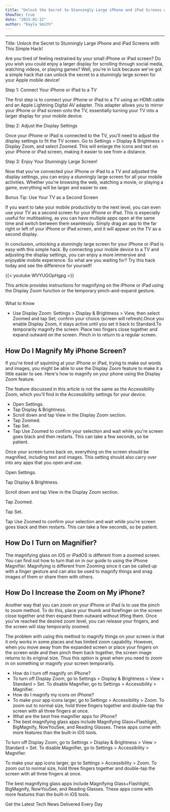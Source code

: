 ```yaml
---
title: "Unlock the Secret to Stunningly Large iPhone and iPad Screens with This Simple Hack!"
ShowToc: true 
date: "2023-01-12"
author: "Kayla Smith"
---
```

*****
Title: Unlock the Secret to Stunningly Large iPhone and iPad Screens with This Simple Hack!

Are you tired of feeling restrained by your small iPhone or iPad screen? Do you wish you could enjoy a larger display for scrolling through social media, watching videos, or playing games? Well, you're in luck because we've got a simple hack that can unlock the secret to a stunningly large screen for your Apple mobile device!

Step 1: Connect Your iPhone or iPad to a TV

The first step is to connect your iPhone or iPad to a TV using an HDMI cable and an Apple Lightning Digital AV adapter. This adapter allows you to mirror your iPhone or iPad screen onto the TV, essentially turning your TV into a larger display for your mobile device.

Step 2: Adjust the Display Settings

Once your iPhone or iPad is connected to the TV, you'll need to adjust the display settings to fit the TV screen. Go to Settings > Display & Brightness > Display Zoom, and select Zoomed. This will enlarge the icons and text on your iPhone or iPad screen, making it easier to see from a distance.

Step 3: Enjoy Your Stunningly Large Screen!

Now that you've connected your iPhone or iPad to a TV and adjusted the display settings, you can enjoy a stunningly large screen for all your mobile activities. Whether you're browsing the web, watching a movie, or playing a game, everything will be larger and easier to see.

Bonus Tip: Use Your TV as a Second Screen

If you want to take your mobile productivity to the next level, you can even use your TV as a second screen for your iPhone or iPad. This is especially useful for multitasking, as you can have multiple apps open at the same time and switch between them seamlessly. Simply drag an app to the far right or left of your iPhone or iPad screen, and it will appear on the TV as a second display.

In conclusion, unlocking a stunningly large screen for your iPhone or iPad is easy with this simple hack. By connecting your mobile device to a TV and adjusting the display settings, you can enjoy a more immersive and enjoyable mobile experience. So what are you waiting for? Try this hack today and see the difference for yourself!

{{< youtube WVYUGOpHgpg >}} 




This article provides instructions for magnifying on the iPhone or iPad using the Display Zoom function or the temporary pinch-and-expand gesture.

 
### 
What to Know
 
- Use Display Zoom: Settings > Display & Brightness > View, then select Zoomed and tap Set; confirm your choice (screen will refresh).Once you enable Display Zoom, it stays active until you set it back to Standard.To temporarily magnify the screen: Place two fingers close together and expand outward on the screen. Pinch in to return to a regular screen.

 
##   How Do I Magnify My iPhone Screen?  
 

If you're tired of squinting at your iPhone or iPad, trying to make out words and images, you might be able to use the Display Zoom feature to make it a little easier to see. Here's how to magnify on your phone using the Display Zoom feature.

 
The feature discussed in this article is not the same as the Accessibility Zoom, which you'll find in the Accessibility settings for your device.
 
- Open Settings.
 - Tap Display & Brightness.
 - Scroll down and tap View in the Display Zoom section.
 - Tap Zoomed.
 - Tap Set.
 - Tap Use Zoomed to confirm your selection and wait while you're screen goes black and then restarts. This can take a few seconds, so be patient.

 

Once your screen turns back on, everything on the screen should be magnified, including text and images. This setting should also carry over into any apps that you open and use.

 

Open Settings.

 

Tap Display & Brightness.

 

Scroll down and tap View in the Display Zoom section.

 

Tap Zoomed.

 

Tap Set.

 

Tap Use Zoomed to confirm your selection and wait while you're screen goes black and then restarts. This can take a few seconds, so be patient.

 
##   How Do I Turn on Magnifier?  
 

The magnifying glass on iOS or iPadOS is different from a zoomed screen. You can find out how to turn that on in our guide to using the iPhone Magnifier. Magnifying is different from Zooming since it can be called up with a finger gesture and can also be used to magnify things and snag images of them or share them with others.

 
##   How Do I Increase the Zoom on My iPhone?  
 

Another way that you can zoom on your iPhone or iPad is to use the pinch to zoom method. To do this, place your thumb and forefinger on the screen close together and then expand them outward without lifting them. Once you've reached the desired zoom level, you can release your fingers, and the screen will stay temporarily zoomed.

 

The problem with using this method to magnify things on your screen is that it only works in some places and has limited zoom capability. However, when you move away from the expanded screen or place your fingers on the screen wide and then pinch them back together, the screen image returns to its original size. Thus this option is great when you need to zoom in on something or magnify your screen temporarily.

 
- How do I turn off magnify on iPhone?
 - To turn off Display Zoom, go to Settings > Display & Brightness > View > Standard > Set. To disable Magnifier, go to Settings > Accessibility > Magnifier.
 - How do I magnify my icons on iPhone?
 - To make your app icons larger, go to Settings > Accessibility > Zoom. To zoom out to normal size, hold three fingers together and double-tap the screen with all three fingers at once.
 - What are the best free magnifier apps for iPhone?
 - The best magnifying glass apps include Magnifying Glass+Flashlight, BigMagnify, NowYouSee, and Reading Glasses. These apps come with more features than the built-in iOS tools.

 
To turn off Display Zoom, go to Settings > Display & Brightness > View > Standard > Set. To disable Magnifier, go to Settings > Accessibility > Magnifier.
 
To make your app icons larger, go to Settings > Accessibility > Zoom. To zoom out to normal size, hold three fingers together and double-tap the screen with all three fingers at once.
 
The best magnifying glass apps include Magnifying Glass+Flashlight, BigMagnify, NowYouSee, and Reading Glasses. These apps come with more features than the built-in iOS tools.
 

Get the Latest Tech News Delivered Every Day




